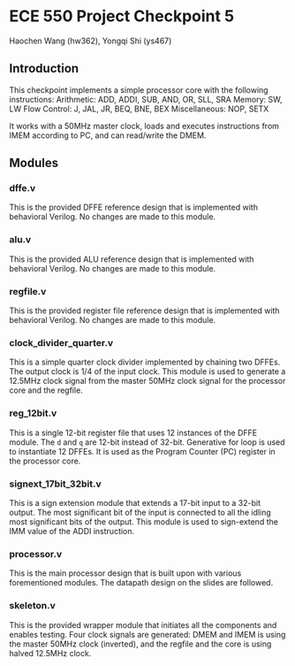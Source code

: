 # ECE 550 Project Checkpoint 5

Haochen Wang (hw362), Yongqi Shi (ys467)

## Introduction

This checkpoint implements a simple processor core with the following instructions:
Arithmetic: ADD, ADDI, SUB, AND, OR, SLL, SRA 
Memory: SW, LW
Flow Control: J, JAL, JR, BEQ, BNE, BEX
Miscellaneous: NOP, SETX

It works with a 50MHz master clock, loads and executes instructions from IMEM according to PC, and can read/write the DMEM.

## Modules

### dffe.v

This is the provided DFFE reference design that is implemented with behavioral Verilog. No changes are made to this module.

### alu.v

This is the provided ALU reference design that is implemented with behavioral Verilog. No changes are made to this module.

### regfile.v

This is the provided register file reference design that is implemented with behavioral Verilog. No changes are made to this module.

### clock_divider_quarter.v

This is a simple quarter clock divider implemented by chaining two DFFEs. The output clock is 1/4 of the input clock. This module is used to generate a 12.5MHz clock signal from the master 50MHz clock signal for the processor core and the regfile.

### reg_12bit.v

This is a single 12-bit register file that uses 12 instances of the DFFE module. The `d` and `q` are 12-bit instead of 32-bit. Generative for loop is used to instantiate 12 DFFEs. It is used as the Program Counter (PC) register in the processor core.

### signext_17bit_32bit.v

This is a sign extension module that extends a 17-bit input to a 32-bit output. The most significant bit of the input is connected to all the idling most significant bits of the output. This module is used to sign-extend the IMM value of the ADDI instruction.

### processor.v

This is the main processor design that is built upon with various forementioned modules. The datapath design on the slides are followed. 

### skeleton.v

This is the provided wrapper module that initiates all the components and enables testing. Four clock signals are generated: DMEM and IMEM is using the master 50MHz clock (inverted), and the regfile and the core is using halved 12.5MHz clock. 
